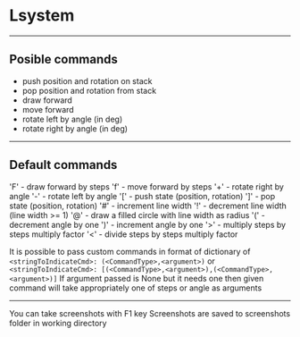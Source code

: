 # Lsystem
--------------------
## Posible commands

- push position and rotation on stack
- pop position and rotation from stack
- draw forward
- move forward
- rotate left by angle (in deg)
- rotate right by angle (in deg)

--------------------

## Default commands
'F' - draw forward by steps
'f' - move forward by steps
'+' - rotate right by angle
'-' - rotate left by angle
'[' - push state (position, rotation)
']' - pop state (position, rotation)
'#' - increment line width
'!' - decrement line width (line width >= 1)
'@' - draw a filled circle with line width as radius
'(' - decrement angle by one
')' - increment angle by one
'>' - multiply steps by steps multiply factor
'<' - divide steps by steps multiply factor

It is possible to pass custom commands in format of dictionary of
`<stringToIndicateCmd>: (<CommandType>,<argument>)`
or
`<stringToIndicateCmd>: [(<CommandType>,<argument>),(<CommandType>,<argument>)]`
If argument passed is None but it needs one then given command will take appropriately one of steps or angle as arguments

---------------------------------

You can take screenshots with F1 key
Screenshots are saved to screenshots folder in working directory